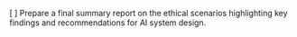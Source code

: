 [ ] Prepare a final summary report on the ethical scenarios highlighting key findings and recommendations for AI system design.